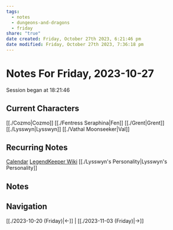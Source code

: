 ```yaml
---
tags:
  - notes
  - dungeons-and-dragons
  - friday
share: "true"
date created: Friday, October 27th 2023, 6:21:46 pm
date modified: Friday, October 27th 2023, 7:36:18 pm
---
```


# Notes For Friday, 2023-10-27
Session began at 18:21:46
## Current Characters
[[./Cozmo|Cozmo]]
[[./Fentress Seraphina|Fen]]
[[./Grent|Grent]]
[[./Lysswyn|Lysswyn]]
[[./Vathal Moonseeker|Val]]
## Recurring Notes
[Calendar](https://app.fantasy-calendar.com/calendars/6f02c48e5c62fc52dd885ff64676e197)
[LegendKeeper Wiki](https://app.legendkeeper.com/a/worlds/cl9i3wvwfuxpk0990vdj471tg/cl9i3xygz000d0288hoamypix)
[[./Lysswyn's Personality|Lysswyn's Personality]]
## Notes

## Navigation
[[./2023-10-20 (Friday)|←]] | [[./2023-11-03 (Friday)|→]]